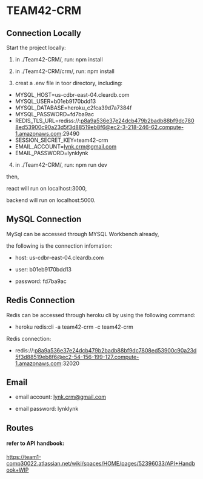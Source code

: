 # TEAM42-CRM

## Connection Locally

Start the project locally:

1. in ./Team42-CRM/, run: npm install

2. in ./Team42-CRM/crm/, run: npm install

3. creat a .env file in toor directory, including:

  -   MYSQL_HOST=us-cdbr-east-04.cleardb.com
  -   MYSQL_USER=b01eb9170bdd13
  -   MYSQL_DATABASE=heroku_c2fca39d7a7384f
  -   MYSQL_PASSWORD=fd7ba9ac
  -   REDIS_TLS_URL=rediss://:p8a9a536e37e24dcb479b2badb88bf9dc7808ed53900c90a23d5f3d88519eb8f6@ec2-3-218-246-62.compute-1.amazonaws.com:29490
  -   SESSION_SECRET_KEY=team42-crm
  -   EMAIL_ACCOUNT=lynk.crm@gmail.com
  -   EMAIL_PASSWORD=lynklynk

4. in ./Team42-CRM/, run: npm run dev

then,

react will run on localhost:3000, 

backend will run on localhost:5000.

## MySQL Connection

MySql can be accessed through MYSQL Workbench already,

the following is the connection infomation:

- host: us-cdbr-east-04.cleardb.com

- user: b01eb9170bdd13

- password: fd7ba9ac

## Redis Connection

Redis can be accessed through heroku cli by using the following command:

- heroku redis:cli -a team42-crm -c team42-crm

Redis connection:

- redis://:p8a9a536e37e24dcb479b2badb88bf9dc7808ed53900c90a23d5f3d88519eb8f6@ec2-54-156-199-127.compute-1.amazonaws.com:32020

## Email

- email account: lynk.crm@gmail.com
 
- email password: lynklynk

## Routes

#### refer to API handbook:
https://team1-comp30022.atlassian.net/wiki/spaces/HOME/pages/52396033/API+Handbook+WIP

